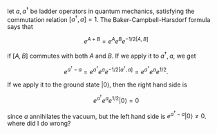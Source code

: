 let $a,a^{\dagger}$ be ladder operators in quantum mechanics, satisfying the commutation relation $[a^{\dagger},a]=1$. The Baker-Campbell-Harsdorf formula says that

$$
e^{A+B} = e^{A}e^{B}e^{-1/2 [A,B]}
$$

if $[A,B]$ commutes with both $A$ and $B$. If we apply it to $a^{\dagger},a$, we get 

$$
e^{a^{\dagger}-a} = e^{a^{\dagger}} e^{a}e^{-1/2 [a^{\dagger},a]} = e^{a^{\dagger}}e^{a}e^{1/2}.
$$

If we apply it to the ground state $\left\lvert 0 \right\rangle$, then the right hand side is 

$$
e^{a^{\dagger}}e^{a}e^{1/2}\left\lvert 0 \right\rangle =0
$$

since $a$ annihilates the vacuum, but the left hand side is $e^{a^{\dagger}-a}\left\lvert 0 \right\rangle\neq 0$. where did I do wrong?